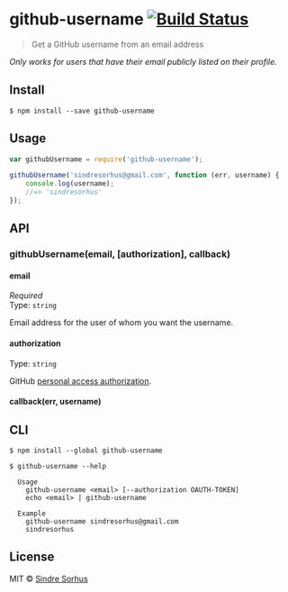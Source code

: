 # github-username [![Build Status](https://travis-ci.org/sindresorhus/github-username.svg?branch=master)](https://travis-ci.org/sindresorhus/github-username)

> Get a GitHub username from an email address

*Only works for users that have their email publicly listed on their profile.*


## Install

```
$ npm install --save github-username
```


## Usage

```js
var githubUsername = require('github-username');

githubUsername('sindresorhus@gmail.com', function (err, username) {
	console.log(username);
	//=> 'sindresorhus'
});
```


## API

### githubUsername(email, [authorization], callback)

#### email

*Required*  
Type: `string`

Email address for the user of whom you want the username.

#### authorization

Type: `string`  

GitHub [personal access authorization](https://github.com/settings/tokens/new).

#### callback(err, username)


## CLI

```
$ npm install --global github-username
```

```
$ github-username --help

  Usage
    github-username <email> [--authorization OAUTH-TOKEN]
    echo <email> | github-username

  Example
    github-username sindresorhus@gmail.com
    sindresorhus
```


## License

MIT © [Sindre Sorhus](http://sindresorhus.com)
